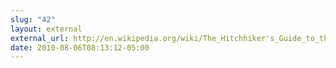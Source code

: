 ```yaml
---
slug: "42"
layout: external
external_url: http://en.wikipedia.org/wiki/The_Hitchhiker's_Guide_to_the_Galaxy
date: 2010-08-06T08:13:12-05:00
---
```


